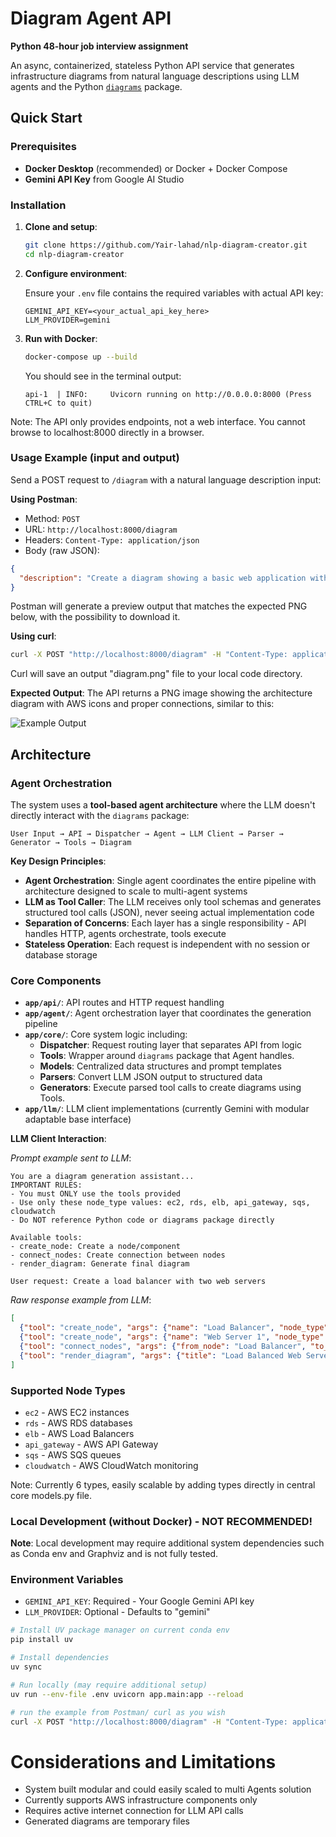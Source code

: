 # Diagram Agent API

**Python 48-hour job interview assignment**

An async, containerized,  stateless Python API service that generates infrastructure diagrams from natural language descriptions using LLM agents and the Python [`diagrams`](https://diagrams.mingrammer.com/) package.

## Quick Start

### Prerequisites

- **Docker Desktop** (recommended) or Docker + Docker Compose
- **Gemini API Key** from Google AI Studio

### Installation

1. **Clone and setup**:
   ```bash
   git clone https://github.com/Yair-lahad/nlp-diagram-creator.git
   cd nlp-diagram-creator
   ```

2. **Configure environment**:
   
   Ensure your `.env` file contains the required variables with actual API key:
   ```
   GEMINI_API_KEY=<your_actual_api_key_here>
   LLM_PROVIDER=gemini
   ```

3. **Run with Docker**:
   ```bash
   docker-compose up --build
   ```

   You should see in the terminal output:
   ```
   api-1  | INFO:     Uvicorn running on http://0.0.0.0:8000 (Press CTRL+C to quit)
   ```

Note: The API only provides endpoints, not a web interface. You cannot browse to localhost:8000 directly in a browser.

### Usage Example (input and output)

Send a POST request to `/diagram` with a natural language description input:

**Using Postman**:
- Method: `POST`
- URL: `http://localhost:8000/diagram`
- Headers: `Content-Type: application/json`
- Body (raw JSON):
```json
{
  "description": "Create a diagram showing a basic web application with an Application Load Balancer, two EC2 instances for the web servers, and an RDS database for storage. The web servers should be in a cluster named Web Tier."
}
```
Postman will generate a preview output that matches the expected PNG below, with the possibility to download it.

**Using curl**:
```bash
curl -X POST "http://localhost:8000/diagram" -H "Content-Type: application/json" -d "{\"description\": \"Create a diagram showing a basic web application with an Application Load Balancer, two EC2 instances for the web servers, and an RDS database for storage. The web servers should be in a cluster named Web Tier.\"}" --output diagram.png
```

Curl will save an output "diagram.png" file to your local code directory.

**Expected Output**: The API returns a PNG image showing the architecture diagram with AWS icons and proper connections, similar to this:

![Example Output](https://raw.githubusercontent.com/Yair-lahad/nlp-diagram-creator/main/example-output.png)

## Architecture

### Agent Orchestration

The system uses a **tool-based agent architecture** where the LLM doesn't directly interact with the `diagrams` package:

```
User Input → API → Dispatcher → Agent → LLM Client → Parser → Generator → Tools → Diagram
```

**Key Design Principles**:

- **Agent Orchestration**: Single agent coordinates the entire pipeline with architecture designed to scale to multi-agent systems
- **LLM as Tool Caller**: The LLM receives only tool schemas and generates structured tool calls (JSON), never seeing actual implementation code
- **Separation of Concerns**: Each layer has a single responsibility - API handles HTTP, agents orchestrate, tools execute
- **Stateless Operation**: Each request is independent with no session or database storage

### Core Components

- **`app/api/`**: API routes and HTTP request handling
- **`app/agent/`**: Agent orchestration layer that coordinates the generation pipeline
- **`app/core/`**: Core system logic including:
  - **Dispatcher**: Request routing layer that separates API from logic
  - **Tools**: Wrapper around `diagrams` package that Agent handles.
  - **Models**: Centralized data structures and prompt templates
  - **Parsers**: Convert LLM JSON output to structured data
  - **Generators**: Execute parsed tool calls to create diagrams using Tools.
- **`app/llm/`**: LLM client implementations (currently Gemini with modular adaptable base interface)

**LLM Client Interaction**:

*Prompt example sent to LLM*:
```
You are a diagram generation assistant...
IMPORTANT RULES:
- You must ONLY use the tools provided
- Use only these node_type values: ec2, rds, elb, api_gateway, sqs, cloudwatch
- Do NOT reference Python code or diagrams package directly

Available tools:
- create_node: Create a node/component
- connect_nodes: Create connection between nodes  
- render_diagram: Generate final diagram

User request: Create a load balancer with two web servers
```

*Raw response example from LLM*:
```json
[
  {"tool": "create_node", "args": {"name": "Load Balancer", "node_type": "elb"}},
  {"tool": "create_node", "args": {"name": "Web Server 1", "node_type": "ec2"}},
  {"tool": "connect_nodes", "args": {"from_node": "Load Balancer", "to_node": "Web Server 1"}},
  {"tool": "render_diagram", "args": {"title": "Load Balanced Web Servers"}}
]
```

### Supported Node Types

- `ec2` - AWS EC2 instances
- `rds` - AWS RDS databases  
- `elb` - AWS Load Balancers
- `api_gateway` - AWS API Gateway
- `sqs` - AWS SQS queues
- `cloudwatch` - AWS CloudWatch monitoring

Note: Currently 6 types, easily scalable by adding types directly in central core models.py file.

### Local Development (without Docker) - NOT RECOMMENDED!

**Note**: Local development may require additional system dependencies such as Conda env and Graphviz and is not fully tested.

### Environment Variables

- `GEMINI_API_KEY`: Required - Your Google Gemini API key
- `LLM_PROVIDER`: Optional - Defaults to "gemini"

```bash
# Install UV package manager on current conda env
pip install uv

# Install dependencies
uv sync

# Run locally (may require additional setup)
uv run --env-file .env uvicorn app.main:app --reload

# run the example from Postman/ curl as you wish
curl -X POST "http://localhost:8000/diagram" -H "Content-Type: application/json" -d "{\"description\":\"Create a load balancer with one web server\"}" --output simple.png
```




# Considerations and Limitations

- System built modular and could easily scaled to multi Agents solution
- Currently supports AWS infrastructure components only
- Requires active internet connection for LLM API calls
- Generated diagrams are temporary files

